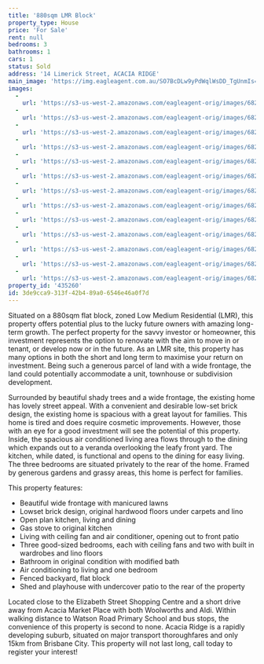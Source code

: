 ```yaml
---
title: '880sqm LMR Block'
property_type: House
price: 'For Sale'
rent: null
bedrooms: 3
bathrooms: 1
cars: 1
status: Sold
address: '14 Limerick Street, ACACIA RIDGE'
main_image: 'https://img.eagleagent.com.au/SO7BcDLw9yPdWqlWsDD_TgUnmIs=/1280x854/smart/https://s3-us-west-2.amazonaws.com/eagleagent-orig/images/6822361/129758366-image-M.jpg'
images:
  -
    url: 'https://s3-us-west-2.amazonaws.com/eagleagent-orig/images/6822373/129758366-image-L.jpg'
  -
    url: 'https://s3-us-west-2.amazonaws.com/eagleagent-orig/images/6822372/129758366-image-K.jpg'
  -
    url: 'https://s3-us-west-2.amazonaws.com/eagleagent-orig/images/6822371/129758366-image-J.jpg'
  -
    url: 'https://s3-us-west-2.amazonaws.com/eagleagent-orig/images/6822370/129758366-image-I.jpg'
  -
    url: 'https://s3-us-west-2.amazonaws.com/eagleagent-orig/images/6822369/129758366-image-H.jpg'
  -
    url: 'https://s3-us-west-2.amazonaws.com/eagleagent-orig/images/6822368/129758366-image-G.jpg'
  -
    url: 'https://s3-us-west-2.amazonaws.com/eagleagent-orig/images/6822367/129758366-image-F.jpg'
  -
    url: 'https://s3-us-west-2.amazonaws.com/eagleagent-orig/images/6822366/129758366-image-E.jpg'
  -
    url: 'https://s3-us-west-2.amazonaws.com/eagleagent-orig/images/6822365/129758366-image-D.jpg'
  -
    url: 'https://s3-us-west-2.amazonaws.com/eagleagent-orig/images/6822364/129758366-image-C.jpg'
  -
    url: 'https://s3-us-west-2.amazonaws.com/eagleagent-orig/images/6822363/129758366-image-B.jpg'
  -
    url: 'https://s3-us-west-2.amazonaws.com/eagleagent-orig/images/6822362/129758366-image-A.jpg'
  -
    url: 'https://s3-us-west-2.amazonaws.com/eagleagent-orig/images/6822361/129758366-image-M.jpg'
property_id: '435260'
id: 3de9cca9-313f-42b4-89a0-6546e46a0f7d
---
```

Situated on a 880sqm flat block, zoned Low Medium Residential (LMR), this property offers potential plus to the lucky future owners with amazing long-term growth. The perfect property for the savvy investor or homeowner, this investment represents the option to renovate with the aim to move in or tenant, or develop now or in the future. As an LMR site, this property has many options in both the short and long term to maximise your return on investment. Being such a generous parcel of land with a wide frontage, the land could potentially accommodate a unit, townhouse or subdivision development.

Surrounded by beautiful shady trees and a wide frontage, the existing home has lovely street appeal. With a convenient and desirable low-set brick design, the existing home is spacious with a great layout for families. This home is tired and does require cosmetic improvements. However, those with an eye for a good investment will see the potential of this property. Inside, the spacious air conditioned living area flows through to the dining which expands out to a veranda overlooking the leafy front yard. The kitchen, while dated, is functional and opens to the dining for easy living. The three bedrooms are situated privately to the rear of the home. Framed by generous gardens and grassy areas, this home is perfect for families.

This property features:

*  Beautiful wide frontage with manicured lawns
*  Lowset brick design, original hardwood floors under carpets and lino
*  Open plan kitchen, living and dining
*  Gas stove to original kitchen
*  Living with ceiling fan and air conditioner, opening out to front patio
*  Three good-sized bedrooms, each with ceiling fans and two with built in wardrobes and lino floors
*  Bathroom in original condition with modified bath
*  Air conditioning to living and one bedroom
*  Fenced backyard, flat block
*  Shed and playhouse with undercover patio to the rear of the property

Located close to the Elizabeth Street Shopping Centre and a short drive away from Acacia Market Place with both Woolworths and Aldi. Within walking distance to Watson Road Primary School and bus stops, the convenience of this property is second to none. Acacia Ridge is a rapidly developing suburb, situated on major transport thoroughfares and only 15km from Brisbane City. This property will not last long, call today to register your interest!